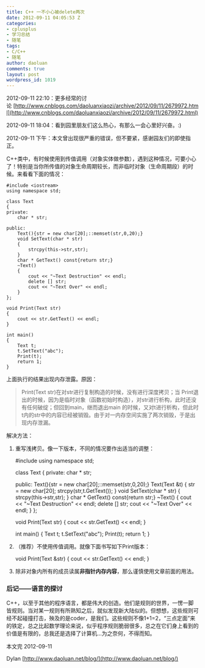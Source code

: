 ```yaml
---
title: C++ 一不小心被delete两次
date: 2012-09-11 04:05:53 Z
categories:
- cplusplus
- 学习总结
- 随笔
tags:
- C/C++
- 随笔
author: daoluan
comments: true
layout: post
wordpress_id: 1019
---
```


2012-09-11 22:10：更多经常的讨论 [http://www.cnblogs.com/daoluanxiaozi/archive/2012/09/11/2679972.html](http://www.cnblogs.com/daoluanxiaozi/archive/2012/09/11/2679972.html)

2012-09-11 18:04：看到园里朋友们这么热心，有那么一会心里好兴奋。:)

2012-09-11 下午：本文曾出现很严重的错误，但不要紧，感谢园友们的即使指正。


C++类中，有时候使用到传值调用（对象实体做参数），遇到这种情况，可要小心了！特别是当你所传值的对象生命周期较长，而非临时对象（生命周期段）的时候。来看看下面的情况：

    
    #include <iostream>
    using namespace std;
    
    class Text
    {
    private:
    	char * str;
    
    public:
    	Text(){str = new char[20];::memset(str,0,20);}
    	void SetText(char * str)
    	{
    		strcpy(this->str,str);
    	}
    	char * GetText() const{return str;}
    	~Text()
    	{
    		cout << "~Text Destruction" << endl;
    		delete [] str;
    		cout << "~Text Over" << endl;
    	}
    };
    
    void Print(Text str)
    {
    	cout << str.GetText() << endl;
    }
    
    int main()
    {
    	Text t;
    	t.SetText("abc");
    	Print(t);
    	return 1;
    }


上面执行的结果出现内存泄露。原因：


<blockquote>Print(Text str)在对str进行复制构造的时候，没有进行深度拷贝；当 Print退出的时候，因为是临时对象（函数初始时构造），对str进行析构，此时还没有任何破绽；但回到main，继而退出main 的时候，又对t进行析构，但此时t内的str中的内容已经被销毁。由于对一内存空间实施了两次销毁，于是出现内存泄漏。</blockquote>


解决方法：



	
  1. 重写浅拷贝。像一下版本，不同的情况要作出适当的调整：

    
	    #include <iostream>
	    using namespace std;
	    
	    class Text
	    {
	    private:
	    	char * str;
	    
	    public:
	    	Text(){str = new char[20];::memset(str,0,20);}
	    	Text(Text &t)
	    	{
	    		str = new char[20];
	    		strcpy(str,t.GetText());
	    	}
	    	void SetText(char * str)
	    	{
	    		strcpy(this->str,str);
	    	}
	    	char * GetText() const{return str;}
	    	~Text()
	    	{
	    		cout << "~Text Destruction" << endl;
	    		delete [] str;
	    		cout << "~Text Over" << endl;
	    	}
	    };
	    
	    void Print(Text str)
	    {
	    	cout << str.GetText() << endl;
	    }
	    
	    int main()
	    {
	    	Text t;
	    	t.SetText("abc");
	    	Print(t);
	    	return 1;
	    }




	
  2. （推荐）不使用传值调用。就像下面书写如下Print版本：

    
	    void Print(Text &str)
	    {
	    	cout << str.GetText() << endl;
	    }




	
  3. 除非对象内所有的成员读属**非指针内存内容**，那么谨慎使用文章前面的用法。




### 后记——语言的探讨


C++，以至于其他的程序语言，都是伟大的创造。他们是规则的世界，一愣一脚皆规则。当对某一规则有所熟知之后，就似发现新大陆似的。但想想，这些规则可经不起碰撞打击，殃及的是coder，是我们。这些规则不像1+1=2，“三点定面”来的铁定，总之比起数学理论来说，似乎程序规则脆弱很多，总之在它们身上看到的价值是有限的，总我还是选择了计算机...为之奈何，不得而知。

本文完 2012-09-11

Dylan [http://www.daoluan.net/blog/](http://www.daoluan.net/blog/)
